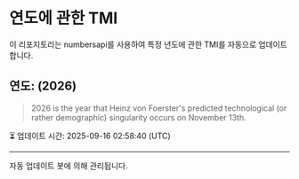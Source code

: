 
# 연도에 관한 TMI

이 리포지토리는 numbersapi를 사용하여 특정 년도에 관한 TMI를 자동으로 업데이트합니다.

## 연도: (2026)
> 2026 is the year that Heinz von Foerster's predicted technological (or rather demographic) singularity occurs on November 13th.

⏳ 업데이트 시간: 2025-09-16 02:58:40 (UTC)

---
자동 업데이트 봇에 의해 관리됩니다.
